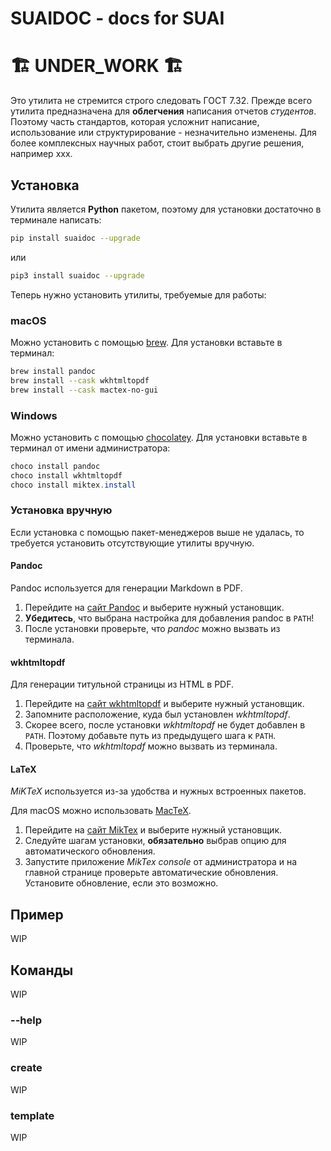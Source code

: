 # SUAIDOC - docs for SUAI

# 🏗️ UNDER_WORK 🏗️

Это утилита не стремится строго следовать ГОСТ 7.32. Прежде всего утилита предназначена для **облегчения** написания отчетов *студентов*. Поэтому часть стандартов, которая усложнит написание, использование или структурирование - незначительно изменены. Для более комплексных научных работ, стоит выбрать другие решения, например xxx.

## Установка

Утилита является **Python** пакетом, поэтому для установки достаточно в терминале написать:

```bash
pip install suaidoc --upgrade
```

или

```bash
pip3 install suaidoc --upgrade
```

Теперь нужно установить утилиты, требуемые для работы:

### macOS

Можно установить с помощью [brew](https://brew.sh). Для установки вставьте в терминал:

```zsh
brew install pandoc
brew install --cask wkhtmltopdf
brew install --cask mactex-no-gui
```

### Windows

Можно установить с помощью [chocolatey](https://chocolatey.org). Для установки вставьте в терминал от имени администратора:

```powershell
choco install pandoc
choco install wkhtmltopdf
choco install miktex.install
```

### Установка вручную

Если установка с помощью пакет-менеджеров выше не удалась, то требуется установить отсутствующие утилиты вручную.

#### Pandoc

Pandoc используется для генерации Markdown в PDF.

1) Перейдите на [сайт Pandoc](https://pandoc.org/installing.html) и выберите нужный установщик.
2) **Убедитесь**, что выбрана настройка для добавления pandoc в `PATH`!
3) После установки проверьте, что *pandoc* можно вызвать из терминала.

#### wkhtmltopdf

Для генерации титульной страницы из HTML в PDF.

1) Перейдите на [сайт wkhtmltopdf](https://wkhtmltopdf.org) и выберите нужный установщик.
2) Запомните расположение, куда был установлен *wkhtmltopdf*.
3) Скорее всего, после установки *wkhtmltopdf* не будет добавлен в `PATH`. Поэтому добавьте путь из предыдущего шага к `PATH`.
4) Проверьте, что *wkhtmltopdf* можно вызвать из терминала.

#### LaTeX

*MiKTeX* используется из-за удобства и нужных встроенных пакетов.

Для macOS можно использовать [MacTeX](https://tug.org/mactex/).

1) Перейдите на [сайт MikTex](https://miktex.org/download) и выберите нужный установщик.
2) Следуйте шагам установки, **обязательно** выбрав опцию для автоматического обновления.
3) Запустите приложение *MikTex console* от администратора и на главной странице проверьте автоматические обновления. Установите обновление, если это возможно.

## Пример

WIP

## Команды

WIP

### --help

WIP

### create

WIP

### template

WIP